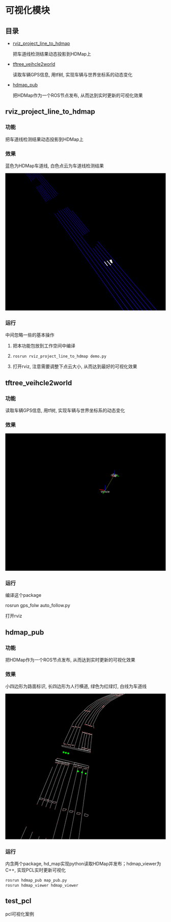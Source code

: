 # 可视化模块

## 目录

- [rviz_project_line_to_hdmap](#rviz_project_line_to_hdmap)

  把车道线检测结果动态投影到HDMap上

- [tftree_veihcle2world](#tftree_veihcle2world)

  读取车辆GPS信息, 用tf树, 实现车辆与世界坐标系的动态变化

- [hdmap_pub](#hdmap_pub)

  把HDMap作为一个ROS节点发布, 从而达到实时更新的可视化效果

## rviz_project_line_to_hdmap

### 功能

把车道线检测结果动态投影到HDMap上

### 效果

蓝色为HDMap车道线, 白色点云为车道线检测结果

![](README/res.gif)

### 运行

中间忽略一些的基本操作

1. 把本功能包放到工作空间中编译

2. `rosrun rviz_project_line_to_hdmap demo.py`
3. 打开rviz, 注意需要调整下点云大小, 从而达到最好的可视化效果

## tftree_veihcle2world

### 功能

读取车辆GPS信息, 用tf树, 实现车辆与世界坐标系的动态变化

### 效果

![](README/tree.gif)

### 运行

编译这个package

rosrun gps_folw auto_follow.py

打开rviz

## hdmap_pub

### 功能

把HDMap作为一个ROS节点发布, 从而达到实时更新的可视化效果

### 效果

小四边形为路面标识, 长四边形为人行横道, 绿色为红绿灯, 白线为车道线

![](README/hdmap.png)

### 运行

内含两个package,  hd_map实现python读取HDMap并发布；hdmap_viewer为C++, 实现PCL实时更新可视化

```
rosrun hdmap_pub map_pub.py
rosrun hdmap_viewer hdmap_viewer
```

## test_pcl

pcl可视化案例
